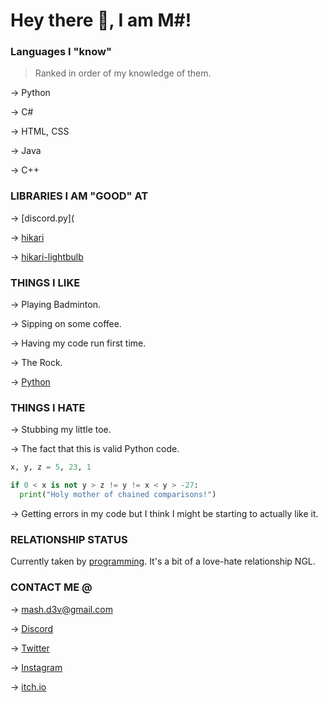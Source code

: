 # Hey there 👋, I am M#!

### Languages I "know"
> Ranked in order of my knowledge of them.

&rarr; Python  

&rarr; C#      

&rarr; HTML, CSS

&rarr; Java

&rarr; C++

### LIBRARIES I AM "GOOD" AT
&rarr; [discord.py](

&rarr; [hikari](https://www.hikari-py.dev/)
 
&rarr; [hikari-lightbulb](https://pypi.org/project/hikari-lightbulb/)

### THINGS I LIKE

&rarr; Playing Badminton.

&rarr; Sipping on some coffee.

&rarr; Having my code run first time.

&rarr; The Rock.

&rarr; [Python](https://www.python.org)

### THINGS I HATE

&rarr; Stubbing my little toe.

&rarr; The fact that this is valid Python code.
```py
x, y, z = 5, 23, 1

if 0 < x is not y > z != y != x < y > -27:
  print("Holy mother of chained comparisons!")
```

&rarr; Getting errors in my code but I think I might be starting to actually like it.

### RELATIONSHIP STATUS
Currently taken by [programming](https://en.m.wikipedia.org/wiki/Computer_programming).
It's a bit of a love-hate relationship NGL.

### CONTACT ME @
&rarr; mash.d3v@gmail.com

&rarr; [Discord](https://discordapp.com/users/944613213146841230)

&rarr; [Twitter](https://twitter.com/mytholtdev/)

&rarr; [Instagram](https://instagram.com/mytholtdev/)

&rarr; [itch.io](https://mytholt.itch.io/)
